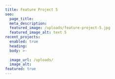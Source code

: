 ```yaml
---
title: Feature Project 5
seo:
  page_title:
  meta_description:
  featured_image: /uploads/feature-project-5.jpg
  featured_image_alt: text 5
recent_projects:
  enabled: true
  heading: 
  body: >-
    
  image_url: /uploads/
  image_alt:
featured: true
---
```

